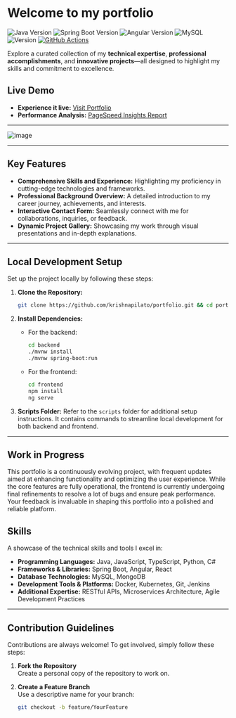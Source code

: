 # Welcome to my portfolio

![Java Version](https://badgen.net/badge/Java/24/blue?icon=java)
![Spring Boot Version](https://img.shields.io/badge/Spring%20Boot-4.0.0-brightgreen?style=flat&logo=spring-boot)
![Angular Version](https://img.shields.io/badge/Angular-19.2.12-red?style=flat&logo=angular)
![MySQL](https://img.shields.io/badge/MySQL-9.3.0-blue?style=flat&logo=mysql)
![Version](https://img.shields.io/badge/Version-0.8.5-blue?style=flat)
[![GitHub Actions](https://github.com/krishnapilato/portfolio/actions/workflows/github-actions.yml/badge.svg)](https://github.com/krishnapilato/portfolio/actions)

Explore a curated collection of my **technical expertise**, **professional accomplishments**, and **innovative projects**—all designed to highlight my skills and commitment to excellence.

## Live Demo
- **Experience it live:** [Visit Portfolio](https://krishnapilato.github.io/portfolio)
- **Performance Analysis:** [PageSpeed Insights Report](https://pagespeed.web.dev/analysis/https-krishnapilato-github-io-kodek/6wj1y1uzcg?form_factor=desktop)

---

![image](https://github.com/user-attachments/assets/9ff03144-1170-4348-8ece-a254589a76c5)

---

## Key Features

- **Comprehensive Skills and Experience:** Highlighting my proficiency in cutting-edge technologies and frameworks.  
- **Professional Background Overview:** A detailed introduction to my career journey, achievements, and interests.  
- **Interactive Contact Form:** Seamlessly connect with me for collaborations, inquiries, or feedback.  
- **Dynamic Project Gallery:** Showcasing my work through visual presentations and in-depth explanations.  

---

## Local Development Setup

Set up the project locally by following these steps:

1. **Clone the Repository:**
   ```bash
   git clone https://github.com/krishnapilato/portfolio.git && cd portfolio && git checkout dev
   ```

2. **Install Dependencies:**
   - For the backend:
     ```bash
     cd backend
     ./mvnw install
     ./mvnw spring-boot:run
     ```
   - For the frontend:
     ```bash
     cd frontend
     npm install
     ng serve
     ```

3. **Scripts Folder:**
   Refer to the `scripts` folder for additional setup instructions. It contains commands to streamline local development for both backend and frontend.

---

## Work in Progress

This portfolio is a continuously evolving project, with frequent updates aimed at enhancing functionality and optimizing the user experience. While the core features are fully operational, the frontend is currently undergoing final refinements to resolve a lot of bugs and ensure peak performance. Your feedback is invaluable in shaping this portfolio into a polished and reliable platform.


## Skills

A showcase of the technical skills and tools I excel in:

- **Programming Languages:** Java, JavaScript, TypeScript, Python, C#  
- **Frameworks & Libraries:** Spring Boot, Angular, React  
- **Database Technologies:** MySQL, MongoDB  
- **Development Tools & Platforms:** Docker, Kubernetes, Git, Jenkins  
- **Additional Expertise:** RESTful APIs, Microservices Architecture, Agile Development Practices
  
---

## Contribution Guidelines

Contributions are always welcome! To get involved, simply follow these steps:

1. **Fork the Repository**  
   Create a personal copy of the repository to work on.  

2. **Create a Feature Branch**  
   Use a descriptive name for your branch:  
   ```bash
   git checkout -b feature/YourFeature
